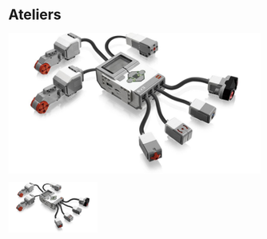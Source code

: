 # Ateliers

[![Mindstorms](images/mindstorms.png)](mindstorms)

<a href="mindstorms"><img src="images/mindstorms.png"
  alt="Mindstorms"
  height="100" border="0" /></a>

